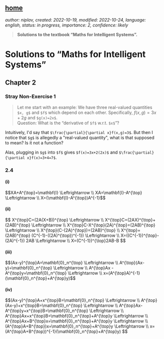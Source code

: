[home](./index.md)
-------------------

*author: niplav, created: 2022-10-19, modified: 2022-10-24, language: english, status: in progress, importance: 2, confidence: likely*

> __Solutions to the textbook “Maths for Intelligent Systems”.__

Solutions to “Maths for Intelligent Systems”
=============================================

Chapter 2
----------

### Stray Non-Exercise 1

> Let me start with an example: We have three real-valued quantities `$x,
g$` and `$f$` which depend on each other. Specifically, $f(x,g)=3x+2g$
and `$g(x)=2x$`.  
> Question: What is the “derivative of `$f$` w.r.t. `$x$`”?

Intuitively, I'd say that `$\frac{\partial}{\partial x}f(x,g)=3$`. But then I notice that `$g$`
is allegedly a "real-valued quantity", what is that supposed to mean? Is
it not a function?

Alas, plugging in `$g$` into `$f$` gives `$f(x)=3x+2(2x)$` and
`$\frac{\partial}{\partial x}f(x)=3+4=7$`.

### 2.4

#### (i)

<div>
	$$XA+A^{\top}=\mathbf{I} \Leftrightarrow \\
	XA=\mathbf{I}-A^{\top} \Leftrightarrow \\
	X=(\mathbf{I}-A^{\top})A^{-1}$$
</div>

#### (ii)

<div>
	$$ X^{\top}C=(2A(X+B))^{\top} \Leftrightarrow \\
	X^{\top}C=(2AX)^{\top}+(2AB)^{\top} \Leftrightarrow \\
	X^{\top}C-X^{\top}(2A)^{\top}=(2AB)^{\top} \Leftrightarrow \\
	X^{\top}(C-(2A)^{\top})=(2AB)^{\top} \\
	X^{\top}=(2AB)^{\top} (C^{-1}-((2A)^{\top})^{-1}) \Leftrightarrow \\
	X=((C^{-1})^{\top}-(2A)^{-1}) 2AB \Leftrightarrow \\
	X=(C^{-1})^{\top}2AB-B $$
</div>

#### (iii)

<div>
	$$(Ax-y)^{\top}A=\mathbf{0}_n^{\top} \Leftrightarrow \\
	A^{\top}(Ax-y)=\mathbf{0}_n^{\top} \Leftrightarrow \\
	A^{\top}Ax -A^{\top}y=\mathbf{0}_n^{\top} \Leftrightarrow \\
	x=(A^{\top}A)^{-1}(\mathbf{0}_n^{\top}+A^{\top}y)$$
</div>

#### (iv)

<div>
	$$(Ax-y)^{\top}A+x^{\top}B=\mathbf{0}_n^{\top} \Leftrightarrow \\
	A^{\top}(Ax-y)+x^{\top}B=\mathbf{0}_n^{\top} \Leftrightarrow \\
	A^{\top}Ax-A^{\top}y+x^{\top}B=\mathbf{0}_n^{\top} \Leftrightarrow \\
	A^{\top}Ax+x^{\top}B=\mathbf{0}_n^{\top}+A^{\top}y \Leftrightarrow \\
	A^{\top}Ax+B^{\top}x=\mathbf{0}_n^{\top}+A^{\top}y \Leftrightarrow \\
	(A^{\top}A+B^{\top})x=\mathbf{0}_n^{\top}+A^{\top}y \Leftrightarrow \\
	x=(A^{\top}A+B^{\top})^{-1}(\mathbf{0}_n^{\top}+A^{\top}y) $$
</div>
